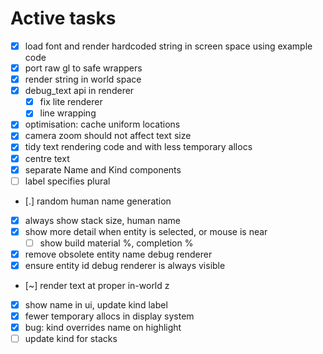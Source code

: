 # Active tasks

* [X] load font and render hardcoded string in screen space using example code
* [X] port raw gl to safe wrappers
* [X] render string in world space
* [X] debug_text api in renderer
	* [X] fix lite renderer
    * [X] line wrapping
* [X] optimisation: cache uniform locations
* [X] camera zoom should not affect text size
* [X] tidy text rendering code and with less temporary allocs
* [X] centre text
* [X] separate Name and Kind components
* [ ] label specifies plural
* [.] random human name generation
* [X] always show stack size, human name
* [X] show more detail when entity is selected, or mouse is near
    * [ ] show build material %, completion %
* [X] remove obsolete entity name debug renderer
* [X] ensure entity id debug renderer is always visible
* [~] render text at proper in-world z
* [X] show name in ui, update kind label
* [X] fewer temporary allocs in display system
* [X] bug: kind overrides name on highlight
* [ ] update kind for stacks
